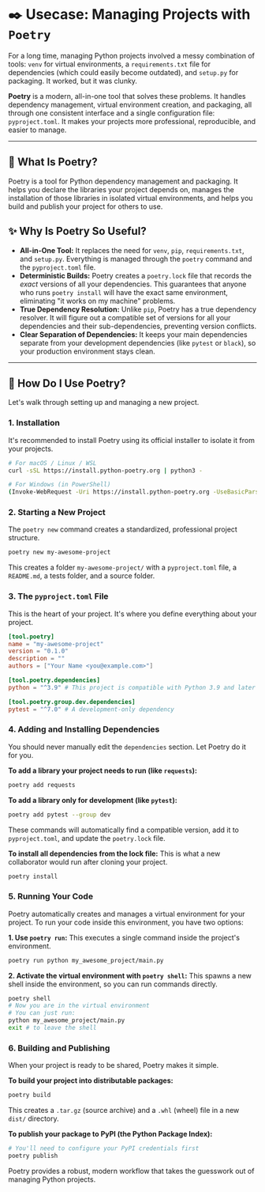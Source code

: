 # ✒️ Usecase: Managing Projects with `Poetry`

For a long time, managing Python projects involved a messy combination of tools: `venv` for virtual environments, a `requirements.txt` file for dependencies (which could easily become outdated), and `setup.py` for packaging. It worked, but it was clunky.

**Poetry** is a modern, all-in-one tool that solves these problems. It handles dependency management, virtual environment creation, and packaging, all through one consistent interface and a single configuration file: `pyproject.toml`. It makes your projects more professional, reproducible, and easier to manage.

---

## 🤔 What Is Poetry?

Poetry is a tool for Python dependency management and packaging. It helps you declare the libraries your project depends on, manages the installation of those libraries in isolated virtual environments, and helps you build and publish your project for others to use.

## ✨ Why Is Poetry So Useful?

*   **All-in-One Tool:** It replaces the need for `venv`, `pip`, `requirements.txt`, and `setup.py`. Everything is managed through the `poetry` command and the `pyproject.toml` file.
*   **Deterministic Builds:** Poetry creates a `poetry.lock` file that records the *exact* versions of all your dependencies. This guarantees that anyone who runs `poetry install` will have the exact same environment, eliminating "it works on my machine" problems.
*   **True Dependency Resolution:** Unlike `pip`, Poetry has a true dependency resolver. It will figure out a compatible set of versions for all your dependencies and their sub-dependencies, preventing version conflicts.
*   **Clear Separation of Dependencies:** It keeps your main dependencies separate from your development dependencies (like `pytest` or `black`), so your production environment stays clean.

---

## 🚀 How Do I Use Poetry?

Let's walk through setting up and managing a new project.

### 1. Installation

It's recommended to install Poetry using its official installer to isolate it from your projects.
```bash
# For macOS / Linux / WSL
curl -sSL https://install.python-poetry.org | python3 -

# For Windows (in PowerShell)
(Invoke-WebRequest -Uri https://install.python-poetry.org -UseBasicParsing).Content | python3 -
```

### 2. Starting a New Project

The `poetry new` command creates a standardized, professional project structure.

```bash
poetry new my-awesome-project
```
This creates a folder `my-awesome-project/` with a `pyproject.toml` file, a `README.md`, a tests folder, and a source folder.

### 3. The `pyproject.toml` File

This is the heart of your project. It's where you define everything about your project.

```toml
[tool.poetry]
name = "my-awesome-project"
version = "0.1.0"
description = ""
authors = ["Your Name <you@example.com>"]

[tool.poetry.dependencies]
python = "^3.9" # This project is compatible with Python 3.9 and later

[tool.poetry.group.dev.dependencies]
pytest = "^7.0" # A development-only dependency
```

### 4. Adding and Installing Dependencies

You should never manually edit the `dependencies` section. Let Poetry do it for you.

**To add a library your project needs to run (like `requests`):**
```bash
poetry add requests
```

**To add a library only for development (like `pytest`):**
```bash
poetry add pytest --group dev
```
These commands will automatically find a compatible version, add it to `pyproject.toml`, and update the `poetry.lock` file.

**To install all dependencies from the lock file:**
This is what a new collaborator would run after cloning your project.
```bash
poetry install
```

### 5. Running Your Code

Poetry automatically creates and manages a virtual environment for your project. To run your code inside this environment, you have two options:

**1. Use `poetry run`:**
This executes a single command inside the project's environment.
```bash
poetry run python my_awesome_project/main.py
```

**2. Activate the virtual environment with `poetry shell`:**
This spawns a new shell inside the environment, so you can run commands directly.
```bash
poetry shell
# Now you are in the virtual environment
# You can just run:
python my_awesome_project/main.py
exit # to leave the shell
```

### 6. Building and Publishing

When your project is ready to be shared, Poetry makes it simple.

**To build your project into distributable packages:**
```bash
poetry build
```
This creates a `.tar.gz` (source archive) and a `.whl` (wheel) file in a new `dist/` directory.

**To publish your package to PyPI (the Python Package Index):**
```bash
# You'll need to configure your PyPI credentials first
poetry publish
```
Poetry provides a robust, modern workflow that takes the guesswork out of managing Python projects.
